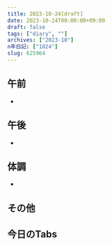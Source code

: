 ```yaml
---
title: 2023-10-24[draft]
date: 2023-10-24T00:00:00+09:00
draft: false
tags: ["diary", ""]
archives: ["2023-10"]
n年日記: ["1024"]
slug: 625964
---
```

## 午前
- 
## 午後
- 
## 体調
- 
## その他
## 今日のTabs